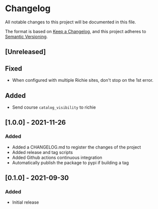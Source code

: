 # Changelog

All notable changes to this project will be documented in this file.

The format is based on [Keep a Changelog](https://keepachangelog.com/en/1.0.0/),
and this project adheres to [Semantic
Versioning](https://semver.org/spec/v2.0.0.html).

## [Unreleased]

## Fixed

- When configured with multiple Richie sites, don't stop on the 1st error.

## Added

- Send course `catalog_visibility` to richie

## [1.0.0] - 2021-11-26

### Added

- Added a CHANGELOG.md to register the changes of the project
- Added release and tag scripts
- Added Github actions continuous integration
- Automatically publish the package to pypi if building a tag

## [0.1.0] - 2021-09-30

### Added

- Initial release
